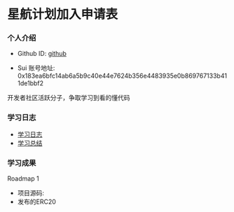 # 星航计划加入申请表

### 个人介绍

- Github ID: [github](https://github.com/qijinzing)

- Sui 账号地址: 0x183ea6bfc14ab6a5b9c40e44e7624b356e4483935e0b869767133b411de1bbf2

开发者社区活跃分子，争取学习到看的懂代码

### 学习日志

- [学习日志](journal.md)
- [学习总结](summary.md)

### 学习成果

Roadmap 1


- 项目源码: 
- 发布的ERC20

